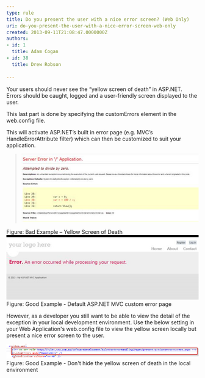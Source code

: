```yaml
---
type: rule
title: Do you present the user with a nice error screen? (Web Only)
uri: do-you-present-the-user-with-a-nice-error-screen-web-only
created: 2013-09-11T21:08:47.0000000Z
authors:
- id: 1
  title: Adam Cogan
- id: 38
  title: Drew Robson

---
```


 
​​​Your users should never see the “yellow screen of death” in ASP.NET. Errors should be caught, logged and a user-friendly screen displayed to the user.
 
This last part is done by specifying the customErrors element in the web.config file.

This will activate ASP.NET’s built in error page (e.g. MVC’s HandleErrorAttribute filter) which can then be customized to suit your application.




> ​![](error-screen-bad.jpg)

Figure: Bad Example – Yellow Screen of Death![](error-screen-good.jpg)Figure: Good Example - Default ASP.NET MVC custom error page
​

​However, as a developer you still want to be able to view the detail of the exception in your local development environment. Use the below setting in your Web Application's web.config file to view the yellow screen locally but present a nice error screen to the user.



![14-08-2014-2-47-50-PM-compressor.png](14-08-2014-2-47-50-PM-compressor.png)​​​​
​​​Figure: Good Example - Don't hide the yellow screen of death in the local environment


